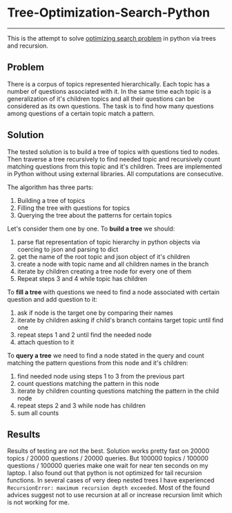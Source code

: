 # Tree-Optimization-Search-Python

----

This is the attempt to solve [optimizing search problem](https://www.hackerrank.com/contests/quora-haqathon/challenges/ontology) in python 
via trees and recursion.

## Problem
There is a corpus of topics represented hierarchically. Each topic has a number of questions associated with it. In the same time each topic is 
a generalization of it's children topics and all their questions can be considered as its own questions. The task is to find how many 
questions among questions of a certain topic match a pattern.

## Solution
The tested solution is to build a tree of topics with questions tied to nodes. Then traverse a tree recursively to find needed topic
and recursively count matching questions from this topic and it's children. Trees are implemented in Python without using external libraries.
All computations are consecutive.

The algorithm has three parts:
1. Building a tree of topics
2. Filling the tree with questions for topics
3. Querying the tree about the patterns for certain topics

Let's consider them one by one.
To **build a tree** we should:
1. parse flat representation of topic hierarchy in python objects via coercing to json and parsing to dict
2. get the name of the root topic and json object of it's children
3. create a node with topic name and all children names in the branch
4. iterate by children creating a tree node for every one of them
5. Repeat steps 3 and 4 while topic has children

To **fill a tree** with questions we need to find a node associated with certain question and add question to it:
1. ask if node is the target one by comparing their names
2. iterate by children asking if child's branch contains target topic until find one
3. repeat steps 1 and 2 until find the needed node
4. attach question to it

To **query a tree** we need to find a node stated in the query and count matching the pattern questions from this node and it's children:
1. find needed node using steps 1 to 3 from the previous part
2. count questions matching the pattern in this node
3. iterate by children counting questions matching the pattern in the child node
4. repeat steps 2 and 3 while node has children
5. sum all counts

## Results
Results of testing are not the best. Solution works pretty fast on 20000 topics / 20000 questions / 20000 queries. 
But 100000 topics / 100000 questions / 100000 queries make one wait for near ten seconds on my laptop. I also found out that python is not 
optimized for tail recursion functions. In several cases of very deep nested trees I have experienced 
`RecursionError: maximum recursion depth exceeded`. Most of the found advices suggest not to use recursion at all or increase recursion limit 
which is not working for me.

